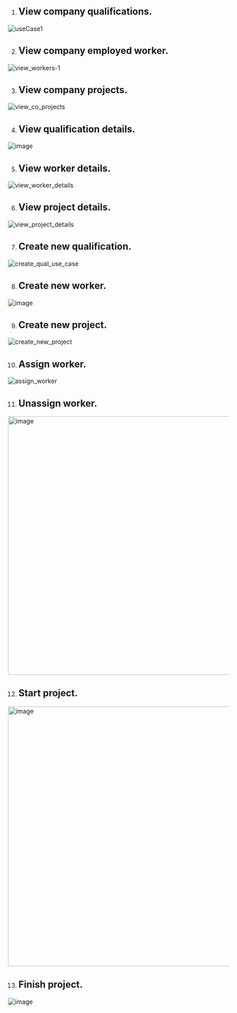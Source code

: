1. ## View company qualifications. 
![useCase1](https://user-images.githubusercontent.com/58609154/233843683-63c7f1f9-cb47-45bc-a10c-8e3cf9df27da.png)


2. ## View company employed worker.
![view_workers-1](https://user-images.githubusercontent.com/58609154/232326374-a6d0ed40-2ca4-4451-a030-144dbd31f927.png)


3. ## View company projects. 
![view_co_projects](https://user-images.githubusercontent.com/71053850/234406576-5ee2e0a6-d294-4224-868e-e46fdf0e0ea6.png)


4. ## View qualification details.
![image](https://user-images.githubusercontent.com/98073413/236366801-b2b9e6aa-c8bf-41aa-a48f-89922241b34b.png)

  
5. ## View worker details. 
![view_worker_details](https://user-images.githubusercontent.com/98504497/233884643-872087c1-6b7d-4f80-bc85-4dd0f84431ce.png)


6. ## View project details.
![view_project_details](https://user-images.githubusercontent.com/71053850/234400826-18a0b617-2b45-4d22-b384-ba6ac813d413.png)


7. ## Create new qualification. 
![create_qual_use_case](https://user-images.githubusercontent.com/58609154/232593627-a0b58997-3ec4-44c0-b770-1b38bfed25b4.png)


8. ## Create new worker.
![image](https://user-images.githubusercontent.com/98073413/236366325-e69b93dc-5394-449b-8493-f48334ffd59f.png)


9. ## Create new project.
![create_new_project](https://user-images.githubusercontent.com/71053850/235373440-9f1606bd-c5f4-4402-94ca-5488d1075aa3.png)


10. ## Assign worker.  
![assign_worker](https://user-images.githubusercontent.com/98504497/234662425-e6d67d6a-110d-4719-9f80-709f616e0bbc.png)


11. ## Unassign worker. 
<img width="586" alt="image" src="https://user-images.githubusercontent.com/97856149/235371936-f2a9215f-9562-48ac-a3c5-02df84f2ca4a.png"> 


12. ## Start project.  
<img width="589" alt="image" src="https://user-images.githubusercontent.com/97856149/236291993-66b35830-e544-42e9-8a04-8badc0bc4e13.png">


13. ## Finish project.  
![image](https://user-images.githubusercontent.com/98073413/236366442-d1070fe4-876c-40bc-8221-40b7a3340109.png)
